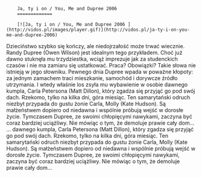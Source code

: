 
        Ja, ty i on / You, Me and Dupree 2006 
        =============
        
        [![Ja, ty i on / You, Me and Dupree 2006 ](http://vidos.pl/images/player.gif)](http://vidos.pl/ja-ty-i-on-you-me-and-dupree-2006)
        
        
 Dzieciństwo szybko się kończy, ale niedojrzałość może trwać wiecznie. Randy Dupree (Owen Wilson) jest idealnym tego przykładem. Choć już dawno stuknęła mu trzydziestka, wciąż imprezuje jak za studenckich czasów i nie ma zamiaru się ustatkować. Praca? Obowiązki? Takie słowa nie istnieją w jego słowniku. Pewnego dnia Dupree wpada w poważne kłopoty: za jednym zamachem traci mieszkanie, samochód i dorywcze źródło utrzymania. I wtedy właśnie los zsyła mu wybawienie w osobie dawnego kumpla, Carla Petersona (Matt Dillon), który zgadza się przyjąć go pod swój dach. Rzekomo, tylko na kilka dni, góra miesiąc. Ten samarytański odruch niezbyt przypada do gustu żonie Carla, Molly (Kate Hudson). Są małżeństwem dopiero od niedawna i wspólnie próbują wejść w dorosłe życie. Tymczasem Dupree, ze swoimi chłopięcymi nawykami, zaczyna być coraz bardziej uciążliwy. Nie mówiąc o tym, że demoluje prawie cały dom...  ... dawnego kumpla, Carla Petersona (Matt Dillon), który zgadza się przyjąć go pod swój dach. Rzekomo, tylko na kilka dni, góra miesiąc. Ten samarytański odruch niezbyt przypada do gustu żonie Carla, Molly (Kate Hudson). Są małżeństwem dopiero od niedawna i wspólnie próbują wejść w dorosłe życie. Tymczasem Dupree, ze swoimi chłopięcymi nawykami, zaczyna być coraz bardziej uciążliwy. Nie mówiąc o tym, że demoluje prawie cały dom...
    